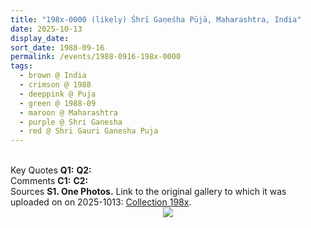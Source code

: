 ```yaml
---
title: "198x-0000 (likely) Śhrī Gaṇeśha Pūjā, Maharashtra, India"
date: 2025-10-13
display_date: 
sort_date: 1988-09-16
permalink: /events/1988-0916-198x-0000
tags:
  - brown @ India
  - crimson @ 1988
  - deeppink @ Puja
  - green @ 1988-09
  - maroon @ Maharashtra
  - purple @ Shri Ganesha
  - red @ Shri Gauri Ganesha Puja
---
```


<br>

<wave-list>
  <list-title color="DarkSeaGreen" width="55">Key Quotes</list-title>
  <list-item color="BlanchedAlmond" width="280"><b>Q1:</b> <i></i></list-item>
  <list-item color="Lavender" width="280"><b>Q2:</b> <i></i></list-item>
</wave-list>

<br>

<wave-list>
  <list-title color="DarkSeaGreen" width="55">Comments</list-title>
  <list-item color="BlanchedAlmond" width="280"><b>C1:</b> <i></i></list-item>
  <list-item color="Lavender" width="280"><b>C2:</b> <i></i></list-item>
</wave-list>

<br>

<wave-list>
  <list-title color="DarkSeaGreen" width="40">Sources</list-title>
  <list-item color="BlanchedAlmond"  width="280"><b>S1. One Photos.</b> Link to the original gallery to which it was uploaded on on 2025-1013: <a href="https://eternalmoments.smugmug.com/Collections/Yogi-Mahajan-Collection/198x">Collection 198x</a>.</list-item>  
</wave-list>

<div style="text-align: center"><img src="https://pub-bcc3cbe9b1e94ba1ac28915f7a3900fa.r2.dev/198x-0000_(likely)_Shri_Ganesha_Puja_Maharashtra_India_01_(Yogi_Mahajan_Collection).jpg" /></div>